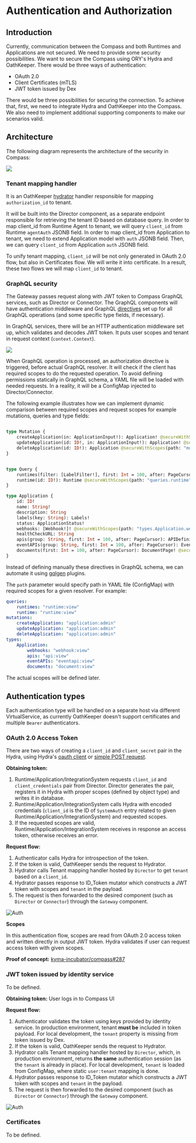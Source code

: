 # Authentication and Authorization

## Introduction
Currently, communication between the Compass and both Runtimes and Applications are not secured. We need to provide some security possibilities.
We want to secure the Compass using ORY's Hydra and OathKeeper. There would be three ways of authentication:
 - OAuth 2.0 
 - Client Certificates (mTLS)
 - JWT token issued by Dex

 There would be three possibilities for securing the connection. To achieve that, first, we need to integrate Hydra and OathKeeper into the Compass. We also need to implement additional supporting components to make our scenarios valid.

## Architecture

The following diagram represents the architecture of the security in Compass:

![](./assets/security-architecture.svg)

### Tenant mapping handler

It is an OathKeeper [hydrator](https://github.com/ory/docs/blob/525608c65694539384b785355d293bc0ad00da27/docs/oathkeeper/pipeline/mutator.md#hydrator) handler responsible for mapping `authorization_id` to tenant.

It will be built into the Director component, as a separate endpoint responsible for retrieving the tenant ID based on database query.
In order to map client_id from Runtime Agent to tenant, we will query `client_id` from Runtime `agentAuth` JSONB field.
In order to map client_id from Application to tenant, we need to extend Application model with `auth` JSONB field. Then, we can query `client_id` from Application `auth` JSONB field.

To unify tenant mapping, `client_id` will be not only generated in OAuth 2.0 flow, but also in Certificates flow. We will write it into certificate. In a result, these two flows we will map `client_id` to tenant.

### GraphQL security

The Gateway passes request along with JWT token to Compass GraphQL services, such as Director or Connector. The GraphQL components will have authentication middleware and GraphQL [directives](https://graphql.org/learn/queries/#directives) set up for all GraphQL operations (and some specific type fields, if necessary).

In GraphQL services, there will be an HTTP authentication middleware set up, which validates and decodes JWT token. It puts user scopes and tenant in request context 
(`context.Context`).

![](./assets/graphql-security.svg)

When GraphQL operation is processed, an authorization directive is triggered, before actual GraphQL resolver. It will check if the client has required scopes to do the requested operation. To avoid defining permissions statically in GraphQL schema, a YAML file will be loaded with needed requests. In a reality, it will be a ConfigMap injected to Director/Connector. 

The following example illustrates how we can implement dynamic comparison between required scopes and request scopes for example mutations, queries and type fields:

```graphql

type Mutation {
    createApplication(in: ApplicationInput!): Application! @secureWithScopes(path: "mutations.createApplication")
    updateApplication(id: ID!, in: ApplicationInput!): Application! @secureWithScopes(path: "mutations.updateApplication")
    deleteApplication(id: ID!): Application @secureWithScopes(path: "mutations.deleteApplication")
}


type Query {
    runtimes(filter: [LabelFilter!], first: Int = 100, after: PageCursor): RuntimePage! @secureWithScopes(path: "queries.runtimes")
    runtime(id: ID!): Runtime @secureWithScopes(path: "queries.runtime")
}

type Application {
    id: ID! 
    name: String!
    description: String
    labels(key: String): Labels!
    status: ApplicationStatus!
    webhooks: [Webhook!]! @secureWithScopes(path: "types.Application.webhooks")
    healthCheckURL: String
    apis(group: String, first: Int = 100, after: PageCursor): APIDefinitionPage! @secureWithScopes(path: "types.Application.apis")
    eventAPIs(group: String, first: Int = 100, after: PageCursor): EventAPIDefinitionPage! @secureWithScopes(path: "types.Application.eventAPIs")
    documents(first: Int = 100, after: PageCursor): DocumentPage! @secureWithScopes(path: "types.Application.documents")
}
```

Instead of defining manually these directives in GraphQL schema, we can automate it using [gqlgen](https://gqlgen.com/reference/plugins/) plugins.

The `path` parameter would specify path in YAML file (ConfigMap) with required scopes for a given resolver. For example:
```yaml
queries:
    runtimes: "runtime:view"
    runtime: "runtime:view"
mutations:
    createApplication: "application:admin"
    updateApplication: "application:admin"
    deleteApplication: "application:admin"
types:
    Application:
        webhooks: "webhook:view"
        apis: "api:view"
        eventAPIs: "eventapi:view"
        documents: "document:view"
```
The actual scopes will be defined later.

## Authentication types

Each authentication type will be handled on a separate host via different VirtualService, as currently OathKeeper doesn't support certificates and multiple `Bearer` authenticators.

### OAuth 2.0 Access Token
There are two ways of creating a `client_id` and `client_secret` pair in the Hydra, using Hydra's [oauth client](https://github.com/kyma-project/kyma/blob/ab3d8878d013f8cc34c3f549dfa2f50f06502f14/docs/security/03-06-oauth2-server.md#register-an-oauth2-client) or [simple POST request](https://github.com/kyma-incubator/examples/tree/master/ory-hydra/scenarios/client-credentials#setup-an-oauth2-client).

**Obtaining token:**

1. Runtime/Application/IntegrationSystem requests `client_id` and `client_credentials` pair from Director. Director generates the pair, registers it in Hydra with proper scopes (defined by object type) and writes it in database.
1. Runtime/Application/IntegrationSystem calls Hydra with encoded credentials (`client_id` is the ID of `SystemAuth` entry related to given Runtime/Application/IntegrationSystem) and requested scopes.
1. If the requested scopes are valid, Runtime/Application/IntegrationSystem receives in response an access token, otherwise receives an error.

**Request flow:**

1. Authenticator calls Hydra for introspection of the token.
1. If the token is valid, OathKeeper sends the request to Hydrator. 
1. Hydrator calls Tenant mapping handler hosted by `Director` to get `tenant` based on a `client_id`.
1. Hydrator passes response to ID_Token mutator which constructs a JWT token with scopes and `tenant` in the payload.
1. The request is then forwarded to the desired component (such as `Director` or `Connector`) through the `Gateway` component.
 
![Auth](./assets/oauth2-security-diagram.svg)

**Scopes**

In this authentication flow, scopes are read from OAuth 2.0 access token and written directly in output JWT token. Hydra validates if user can request access token with given scopes.

**Proof of concept:** [kyma-incubator/compass#287](https://github.com/kyma-incubator/compass/pull/287)

### JWT token issued by identity service

To be defined.

**Obtaining token:**
User logs in to Compass UI 

**Request flow:**
1. Authenticator validates the token using keys provided by identity service. In production environment, tenant **must be** included in token payload. For local development, the `tenant` property is missing from token issued by Dex.
1. If the token is valid, OathKeeper sends the request to Hydrator.
1. Hydrator calls Tenant mapping handler hosted by `Director`, which, in production environment, returns **the same** authentication session (as the `tenant` is already in place). For local development, `tenant` is loaded from ConfigMap, where static `user:tenant` mapping is done.
1. Hydrator passes response to ID_Token mutator which constructs a JWT token with scopes and `tenant` in the payload.
1. The request is then forwarded to the desired component (such as `Director` or `Connector`) through the `Gateway` component.
 
![Auth](./assets/dex-security-diagram.svg)

### Certificates

To be defined.
